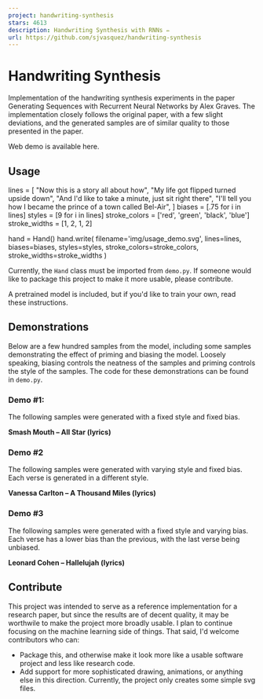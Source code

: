 ```yaml
---
project: handwriting-synthesis
stars: 4613
description: Handwriting Synthesis with RNNs ✏️
url: https://github.com/sjvasquez/handwriting-synthesis
---
```


Handwriting Synthesis
=====================

Implementation of the handwriting synthesis experiments in the paper Generating Sequences with Recurrent Neural Networks by Alex Graves. The implementation closely follows the original paper, with a few slight deviations, and the generated samples are of similar quality to those presented in the paper.

Web demo is available here.

Usage
-----

lines \= \[
    "Now this is a story all about how",
    "My life got flipped turned upside down",
    "And I'd like to take a minute, just sit right there",
    "I'll tell you how I became the prince of a town called Bel-Air",
\]
biases \= \[.75 for i in lines\]
styles \= \[9 for i in lines\]
stroke\_colors \= \['red', 'green', 'black', 'blue'\]
stroke\_widths \= \[1, 2, 1, 2\]

hand \= Hand()
hand.write(
    filename\='img/usage\_demo.svg',
    lines\=lines,
    biases\=biases,
    styles\=styles,
    stroke\_colors\=stroke\_colors,
    stroke\_widths\=stroke\_widths
)

Currently, the `Hand` class must be imported from `demo.py`. If someone would like to package this project to make it more usable, please contribute.

A pretrained model is included, but if you'd like to train your own, read these instructions.

Demonstrations
--------------

Below are a few hundred samples from the model, including some samples demonstrating the effect of priming and biasing the model. Loosely speaking, biasing controls the neatness of the samples and priming controls the style of the samples. The code for these demonstrations can be found in `demo.py`.

### Demo #1:

The following samples were generated with a fixed style and fixed bias.

**Smash Mouth – All Star (lyrics)**

### Demo #2

The following samples were generated with varying style and fixed bias. Each verse is generated in a different style.

**Vanessa Carlton – A Thousand Miles (lyrics)**

### Demo #3

The following samples were generated with a fixed style and varying bias. Each verse has a lower bias than the previous, with the last verse being unbiased.

**Leonard Cohen – Hallelujah (lyrics)**

Contribute
----------

This project was intended to serve as a reference implementation for a research paper, but since the results are of decent quality, it may be worthwile to make the project more broadly usable. I plan to continue focusing on the machine learning side of things. That said, I'd welcome contributors who can:

-   Package this, and otherwise make it look more like a usable software project and less like research code.
-   Add support for more sophisticated drawing, animations, or anything else in this direction. Currently, the project only creates some simple svg files.
